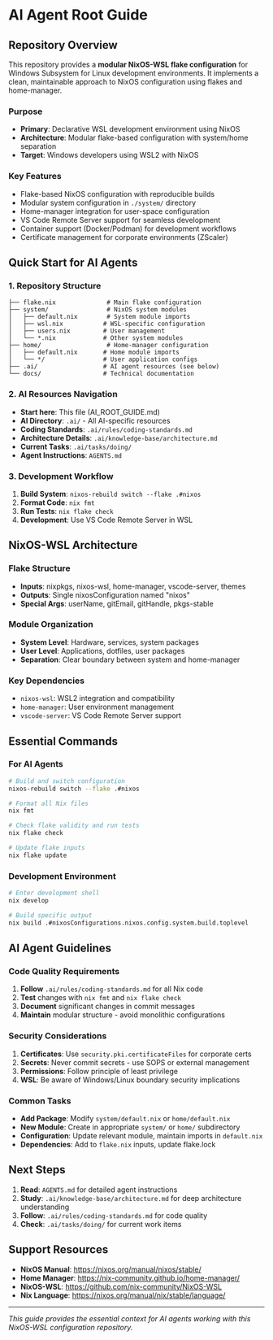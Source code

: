 # AI Agent Root Guide

## Repository Overview

This repository provides a **modular NixOS-WSL flake configuration** for Windows Subsystem for Linux development environments. It implements a clean, maintainable approach to NixOS configuration using flakes and home-manager.

### Purpose
- **Primary**: Declarative WSL development environment using NixOS
- **Architecture**: Modular flake-based configuration with system/home separation
- **Target**: Windows developers using WSL2 with NixOS

### Key Features
- Flake-based NixOS configuration with reproducible builds
- Modular system configuration in `./system/` directory
- Home-manager integration for user-space configuration
- VS Code Remote Server support for seamless development
- Container support (Docker/Podman) for development workflows
- Certificate management for corporate environments (ZScaler)

## Quick Start for AI Agents

### 1. Repository Structure
```
├── flake.nix              # Main flake configuration
├── system/                # NixOS system modules
│   ├── default.nix        # System module imports
│   ├── wsl.nix           # WSL-specific configuration
│   ├── users.nix         # User management
│   └── *.nix             # Other system modules
├── home/                  # Home-manager configuration
│   ├── default.nix       # Home module imports
│   └── */                # User application configs
├── .ai/                  # AI agent resources (see below)
└── docs/                 # Technical documentation
```

### 2. AI Resources Navigation
- **Start here**: This file (AI_ROOT_GUIDE.md)
- **AI Directory**: `.ai/` - All AI-specific resources
- **Coding Standards**: `.ai/rules/coding-standards.md`
- **Architecture Details**: `.ai/knowledge-base/architecture.md`
- **Current Tasks**: `.ai/tasks/doing/`
- **Agent Instructions**: `AGENTS.md`

### 3. Development Workflow
1. **Build System**: `nixos-rebuild switch --flake .#nixos`
2. **Format Code**: `nix fmt`
3. **Run Tests**: `nix flake check`
4. **Development**: Use VS Code Remote Server in WSL

## NixOS-WSL Architecture

### Flake Structure
- **Inputs**: nixpkgs, nixos-wsl, home-manager, vscode-server, themes
- **Outputs**: Single nixosConfiguration named "nixos"
- **Special Args**: userName, gitEmail, gitHandle, pkgs-stable

### Module Organization
- **System Level**: Hardware, services, system packages
- **User Level**: Applications, dotfiles, user packages
- **Separation**: Clear boundary between system and home-manager

### Key Dependencies
- `nixos-wsl`: WSL2 integration and compatibility
- `home-manager`: User environment management
- `vscode-server`: VS Code Remote Server support

## Essential Commands

### For AI Agents
```bash
# Build and switch configuration
nixos-rebuild switch --flake .#nixos

# Format all Nix files
nix fmt

# Check flake validity and run tests
nix flake check

# Update flake inputs
nix flake update
```

### Development Environment
```bash
# Enter development shell
nix develop

# Build specific output
nix build .#nixosConfigurations.nixos.config.system.build.toplevel
```

## AI Agent Guidelines

### Code Quality Requirements
1. **Follow** `.ai/rules/coding-standards.md` for all Nix code
2. **Test** changes with `nix fmt` and `nix flake check`
3. **Document** significant changes in commit messages
4. **Maintain** modular structure - avoid monolithic configurations

### Security Considerations
1. **Certificates**: Use `security.pki.certificateFiles` for corporate certs
2. **Secrets**: Never commit secrets - use SOPS or external management
3. **Permissions**: Follow principle of least privilege
4. **WSL**: Be aware of Windows/Linux boundary security implications

### Common Tasks
- **Add Package**: Modify `system/default.nix` or `home/default.nix`
- **New Module**: Create in appropriate `system/` or `home/` subdirectory
- **Configuration**: Update relevant module, maintain imports in `default.nix`
- **Dependencies**: Add to `flake.nix` inputs, update flake.lock

## Next Steps

1. **Read**: `AGENTS.md` for detailed agent instructions
2. **Study**: `.ai/knowledge-base/architecture.md` for deep architecture understanding
3. **Follow**: `.ai/rules/coding-standards.md` for code quality
4. **Check**: `.ai/tasks/doing/` for current work items

## Support Resources

- **NixOS Manual**: https://nixos.org/manual/nixos/stable/
- **Home Manager**: https://nix-community.github.io/home-manager/
- **NixOS-WSL**: https://github.com/nix-community/NixOS-WSL
- **Nix Language**: https://nixos.org/manual/nix/stable/language/

---
*This guide provides the essential context for AI agents working with this NixOS-WSL configuration repository.*
